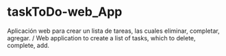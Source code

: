 # taskToDo-web_App
 Aplicación web para crear un lista de tareas, las cuales eliminar, completar, agregar.   /  Web application to create a list of tasks, which to delete, complete, add.
